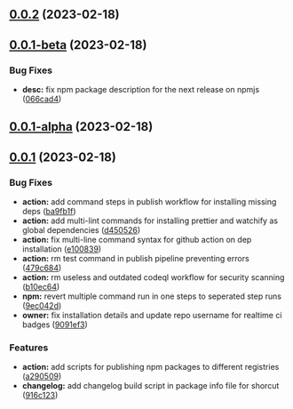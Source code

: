 ## [0.0.2](https://github.com/lolilab/markdown-it-katex/compare/v0.0.1-beta...v0.0.2) (2023-02-18)



## [0.0.1-beta](https://github.com/lolilab/markdown-it-katex/compare/v0.0.1-alpha...v0.0.1-beta) (2023-02-18)


### Bug Fixes

* **desc:** fix npm package description for the next release on npmjs ([066cad4](https://github.com/lolilab/markdown-it-katex/commit/066cad45a2146b45f9d0f50bfb12d4899bb65fe2))



## [0.0.1-alpha](https://github.com/lolilab/markdown-it-katex/compare/v0.0.1...v0.0.1-alpha) (2023-02-18)



## [0.0.1](https://github.com/lolilab/markdown-it-katex/compare/9091ef3eaab80930209fa0586ab274f3218eb716...v0.0.1) (2023-02-18)


### Bug Fixes

* **action:** add command steps in publish workflow for installing missing deps ([ba9fb1f](https://github.com/lolilab/markdown-it-katex/commit/ba9fb1f0684e0033b14495966421ff492d37345b))
* **action:** add multi-lint commands for installing prettier and watchify as global dependencies ([d450526](https://github.com/lolilab/markdown-it-katex/commit/d450526b19b3bc3916b7d3fa7a845d429191770c))
* **action:** fix multi-line command syntax for github action on dep installation ([e100839](https://github.com/lolilab/markdown-it-katex/commit/e1008393d8142d4c1161d2d18c7bee1f348e0856))
* **action:** rm test command in publish pipeline preventing errors ([479c684](https://github.com/lolilab/markdown-it-katex/commit/479c68438d0d630e17c647594c4e685992fff770))
* **action:** rm useless and outdated codeql workflow for security scanning ([b10ec64](https://github.com/lolilab/markdown-it-katex/commit/b10ec64e645f7e5f8b02b67f6bd2709d3d3d3ee7))
* **npm:** revert multiple command run in one steps to seperated step runs ([9ec042d](https://github.com/lolilab/markdown-it-katex/commit/9ec042d5ddea937ace46db25f574e06cc4caf9c4))
* **owner:** fix installation details and update repo username for realtime ci badges ([9091ef3](https://github.com/lolilab/markdown-it-katex/commit/9091ef3eaab80930209fa0586ab274f3218eb716))


### Features

* **action:** add scripts for publishing npm packages to different registries ([a290509](https://github.com/lolilab/markdown-it-katex/commit/a290509c04ab913151aee2b7d7d923e413e9a48e))
* **changelog:** add changelog build script in package info file for shorcut ([916c123](https://github.com/lolilab/markdown-it-katex/commit/916c123b9deb2065946fc66111f3af3dd3d1e477))



